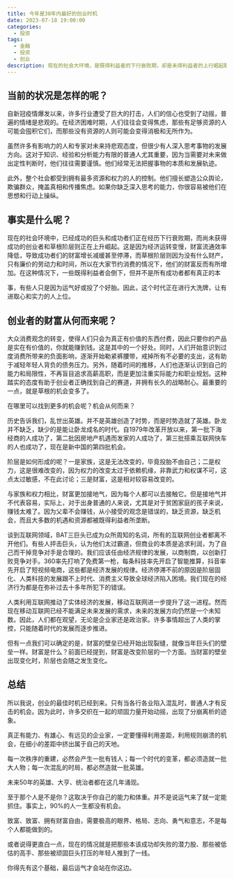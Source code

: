 ```yaml
---
title: 今年是30年内最好的创业时机
date: 2023-07-18 19:00:00
categories:
  - 投资
tags:
  - 金融
  - 投资
  - 创业
description: 现在的社会大环境，是既得利益者的下行衰败期，却是未得利益者的上行崛起期。
---
```


## 当前的状况是怎样的呢？

自新冠疫情爆发以来，许多行业遭受了巨大的打击，人们的信心也受到了动摇，普遍的情绪是悲观的。在经济困难时期，人们往往会变得焦虑，那些有足够资源的人可能会囤积它们，而那些没有资源的人则可能会变得消极和无所作为。

虽然许多有影响力的人和专家对未来持悲观态度，但很少有人深入思考事物的发展方向。这对于知识、经验和分析能力有限的普通人尤其重要，因为当需要对未来做出定性判断时，他们往往需要谨慎。他们经常无法把握事物的本质和发展轨迹。

此外，整个社会都受到拥有最多资源和权力的人的控制。他们擅长塑造公众舆论，欺骗群众，掩盖真相和传播焦虑。如果你缺乏深入思考的能力，你很容易被他们在思想和行动上操纵。

## 事实是什么呢？

现在的社会环境中，已经成功的巨头和成功者们正在经历下行衰败期，而尚未获得成功的创业者和草根阶层则正在上升崛起。这是因为经济运转变慢，财富流通效率降低，导致成功者们的财富增长减缓甚至停滞，而草根阶层则因为没有什么财产，只有廉价的劳动力和时间，所以在大家节约消费的情况下，他们的财富反而有所增加。在这种情况下，一些既得利益者会倒下，但并不是所有成功者都有真正的本

事，有些人只是因为运气好或投了个好胎。因此，这个时代正在进行大洗牌，让有进取心和实力的人上位。

## 创业者的财富从何而来呢？

大众消费观念的转变，使得人们只会为真正有价值的东西付费，因此只要你的产品是实在有价值的，你就能赚到钱。这是其中的一个好处。同时，人们开始意识到过度消费所带来的负面影响，逐渐开始勒紧裤腰带，戒掉所有不必要的支出，这有助于减轻年轻人背负的债务压力。另外，随着时间的推移，人们也逐渐认识到自己的能力和局限性，不再盲目追求高薪高职，而是更加注重实际能力和职业规划。这种踏实的态度有助于创业者正确找到自己的赛道，并拥有长久的战略耐心。最重要的一点，就是草根的机会变多了。

在哪里可以找到更多的机会呢？机会从何而来？

历史告诉我们，乱世出英雄。并不是英雄创造了时势，而是时势造就了英雄。卧龙并不缺乏，缺少的是能让卧龙成名的时代。自1979年改革开放以来，第一批下海经商的人成功了，第二批因房地产机遇而发家的人成功了，第三批搭乘互联网快车的人也成功了，现在是新中国的第四批机会。

阶层是如何形成的呢？一是家族，这是无法改变的，毕竟投胎不由自己；二是权力，这是很难改变的，因为权力的改变太过于依赖机缘，非靠武力和权谋不可，这点太过敏感，不在此讨论；三是财富，这是相对较容易改变的。

与家族和权力相比，财富更加接地气，因为每个人都可以去接触它。但是接地气并不代表容易，实际上，对于出身普通的人来说，尤其是对于贫困家庭的孩子来说，赚钱太难了。因为父辈不会赚钱，从小接受的观念是错误的，缺乏资源，缺乏机会，而且大多数的机遇和资源都被既得利益者所垄断。

谈到互联网领域，BAT三巨头已成为众所周知的名词，所有的互联网创业者都离不开他们。有些人抨击巨头，认为他们太过霸道，但商业的本质是追求利润，为了自己而干掉竞争对手是合理的。我们应该任由经济规律的发展，以商制商，以创新打败竞争对手。360率先打响了免费第一枪，每条科技率先开启了智能推算，抖音率先开启了短视频电商，这些都是经济发展的规律。经济停滞不前的原因是阶层固化、人类科技的发展跟不上时代、消费主义导致全球经济陷入困境。我们现在的经济行为都是在弥补过去十多年所犯下的错误。

人类利用互联网推动了实体经济的发展，移动互联网进一步提升了这一进程。然而现在移动互联网已经不能满足未来发展的需求，未来的发展方向仍然是一个未知数。因此，人们都在观望，无论是企业家还是政治家。许多事情超出了人类的掌控，只能随着时代的发展而逐步推进。

但有一点我们可以确定的是，财富的壁垒已经开始出现裂缝，就像当年巨头们的壁垒一样。财富是什么？前面已经提到，财富是改变阶层的一个方面。当财富的壁垒出现变化时，阶层也会随之发生变化。

## 总结

所以我说，创业的最佳时机已经到来。只有当各行各业陷入混乱时，普通人才有反击的机会。因为此时，许多交织在一起的顽固力量开始动摇，出现了分崩离析的迹象。

真正有能力、有雄心、有远见的企业家，一定要懂得利用差距，利用规则崩溃的机会，在细小的差距中挤出属于自己的天地。

每一次秩序的重建，必然会产生一批有钱人；每一个时代的变革，都必须造就一批大人物；每一次混乱的时局，都必然造就一批英雄。

未来50年的英雄、大亨、统治者都在这几年涌现。

至于那个人是不是你？这取决于你自己的能力和体重。并不是说运气来了就一定能抓住。事实上，90%的人一生都没有机会。

致富、致富、拥有财富自由，需要极高的眼界、格局、志向、勇气和意志，不是每个人都能做到的。

或者说得更直白一点，现在的情况就是把那些本该成功却失败的潜力股、那些被低估的高手、那些被顽固巨头打压的年轻人推到了一线。

你得先有这个基础，最后运气才会站在你这边。

